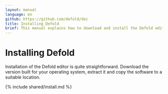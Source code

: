 ```yaml
---
layout: manual
language: en
github: https://github.com/defold/doc
title: Installing Defold
brief: This manual explains how to download and install the Defold editor for your operating system.
---
```


# Installing Defold

Installation of the Defold editor is quite straightforward. Download the version built for your operating system, extract it and copy the software to a suitable location.

{% include shared/install.md %}